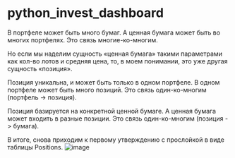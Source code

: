 # python_invest_dashboard
В портфеле может быть много бумаг. А ценная бумага может быть во многих портфелях. Это связь многие-ко-многим.

Но если мы наделим сущность «ценная бумага» такими параметрами как кол-во лотов и средняя цена, то, в моем понимании, это уже другая сущность «позиция».

Позиция уникальна, и может быть только в одном портфеле. В одном портфеле может быть много позиций. Это связь один-ко-многим (портфель -> позиция).

Позиция базируется на конкретной ценной бумаге. А ценная бумага может входить в разные позиции. Это связь один-ко-многим (позиция -> бумага).

В итоге, снова приходим к первому утверждению с прослойкой в виде таблицы Positions.
![image](https://user-images.githubusercontent.com/103758131/174818612-60b4ea50-75cb-4561-a164-cb430ff8e972.png)
